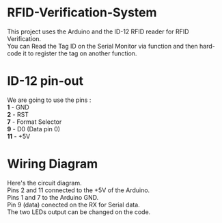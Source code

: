 # RFID-Verification-System
This project uses the Arduino and the ID-12 RFID reader for RFID Verification.  
You can Read the Tag ID on the Serial Monitor via function and then hard-code it to register the tag on another function.
# ID-12 pin-out
We are going to use the pins :  
**1** - GND   
**2** - RST  
**7** - Format Selector   
**9** - D0 (Data pin 0)  
**11** - +5V  
# Wiring Diagram
Here's the circuit diagram.  
Pins 2 and 11 connected to the +5V of the Arduino.  
Pins 1 and 7 to the Arduino GND.  
Pin 9 (data) conected on the RX for Serial data.  
The two LEDs output can be changed on the code.  
